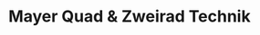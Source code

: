 ---
title: "Mayer Quad & Zweirad Technik"
url: /muensingen/mayer-quad-und-zweirad-technik/
shop: Quad
---